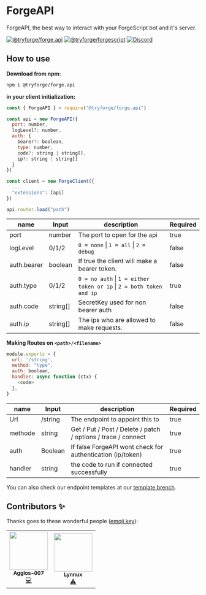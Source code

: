 # ForgeAPI

ForgeAPI, the best way to interact with your ForgeScript bot and it's server.

[![@tryforge/forge.api](https://img.shields.io/github/package-json/v/tryforge/ForgeAPI/main?label=@tryforge/forge.api&color=5c16d4)](https://github.com/tryforge/ForgeDB/)
[![@tryforge/forgescript](https://img.shields.io/github/package-json/v/tryforge/ForgeScript/main?label=@tryforge/forgescript&color=5c16d4)](https://github.com/tryforge/ForgeScript/)
[![Discord](https://img.shields.io/discord/739934735387721768?logo=discord)](https://discord.gg/hcJgjzPvqb)

## How to use

**Download from npm:**

```bash
npm i @tryforge/forge.api
```

**in your client initialization:**

```js
const { ForgeAPI } = require("@tryforge/forge.api")

const api = new ForgeAPI({
  port: number,
  logLevel?: number,
  auth: {
    bearer?: boolean,
    type: number,
    code?: string | string[],
    ip?: string | string[]
  }
})

const client = new ForgeClient({
  ...
  "extensions": [api]
})

api.router.load("path")
```

| name        | Input   | description | Required |
|-------------|---------|-------------|----------|
| port        | number  | The port to open for the api | true     |
| logLevel    | 0/1/2   | `0 = none` \| `1 = all` \| `2 = debug` | false    |
| auth.bearer | boolean | If true the client will make a bearer token. | false    |
| auth.type   | 0/1/2   | `0 = no auth` \| `1 = either token or ip` \| `2 = both token and ip` | true    |
| auth.code   | string[]  | SecretKey used for non bearer auth | false |
| auth.ip     | string[]  | The ips who are allowed to make requests. | false |

**Making Routes on `<path>/<filename>`**

```js
module.exports = {
  url: '/string',
  method: "type",
  auth: boolean,
  handler: async function (ctx) {
    <code>
  },
}
```

| name | Input   | description | Required |
|------|---------|-------------|----------|
| Url  | /string | The endpoint to appoint this to | true |
| methode | string | Get / Put / Post / Delete / patch / options / trace / connect | true |
| auth | Boolean | If false ForgeAPI wont check for authentication (ip/token) | true |
| handler | string | the code to run if connected successfully | true |

You can also check our endpoint templates at our [template brench].

[template brench]: https://github.com/tryForge/forgeAPI/tree/templates

## Contributors ✨

Thanks goes to these wonderful people ([emoji key](https://allcontributors.org/docs/en/emoji-key)):

<!-- ALL-CONTRIBUTORS-LIST:START - Do not remove or modify this section -->
<!-- prettier-ignore-start -->
<!-- markdownlint-disable -->
<table>
  <tr>
    <td align="center">
      <a href="https://github.com/aggelos-007/">
        <img src="https://avatars2.githubusercontent.com/u/104696548?v=41&s=100" width="100px;" alt=""/>
        <br/>
        <sub>
          <b>Agglos-007</b>
        </sub>
        <br/>
        <a href="https://github.com/tryForge/forgeAPI/commits?author=aggelos-007" title="Code">💻</a>
      </a>
    </td>
    <td align="center">
      <a href="https://lynnux.xyz">
        <img src="https://avatars.githubusercontent.com/u/176392365?v=1?s=100" width="100px;" alt=""/>
        <br/>
        <sub>
          <b>Lynnux</b>
        </sub>
        <br/>
        <a href="https://github.com/tryForge/forgeAPI/commits?author=lynnux-useless-codes" title="testing">⚠️</a>
      </a>
  </tr>
</table>
